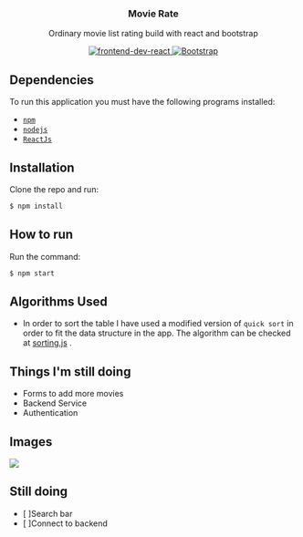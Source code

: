 <p align="center"> 
  <h3 align="center"> Movie Rate </h3> 
  <p align="center"> Ordinary movie list rating build with react and bootstrap </p> 
  <p align="center"> 
    <a href="https://reactjs.org/"> 
      <img src="https://img.shields.io/badge/frontend-react-inactive&?style=for-the-badge&logo=react" alt="frontend-dev-react">
    </a> 
    <a href="https://getbootstrap.com/"> 
      <img src="https://img.shields.io/badge/library-bootstrap-red&?style=for-the-badge&logo=bootstrap" alt="Bootstrap"> 
    </a> 
  </p>
</p> 

## Dependencies 
To run this application you must have the following programs installed: 
- [`npm`](https://www.npmjs.com/) 
- [`nodejs`](https://nodejs.org/) 
- [`ReactJs`](https://reactjs.org)
## Installation 
Clone the repo and run:   
```bash
$ npm install
```
## How to run 
Run the command: 
```bash 
$ npm start
```

## Algorithms Used 
- In order to sort the table I have used a modified version of `quick sort` in order to fit the data structure in the app. The algorithm can be checked at [sorting.js](https://github.com/Jumaruba/movie-rate/blob/main/src/utils/sorting.js) .

## Things I'm still doing 
- Forms to add more movies 
- Backend Service 
- Authentication 

## Images 
![](https://i.imgur.com/WMrnbOn.png)

## Still doing 
- [ ]Search bar 
- [ ]Connect to backend

